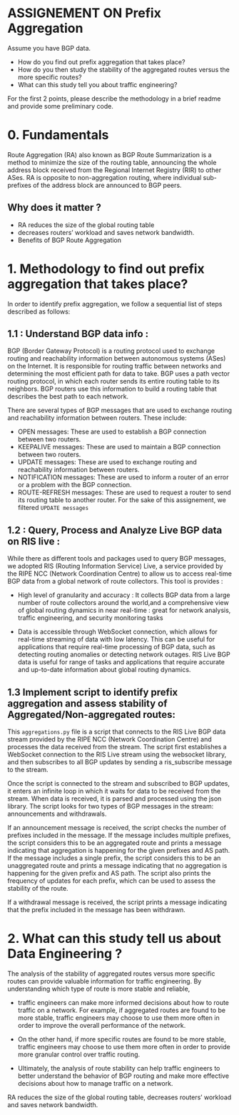 # ASSIGNEMENT ON Prefix Aggregation
Assume you have BGP data.
- How do you find out prefix aggregation that takes place?
- How do you then study the stability of the aggregated routes versus the more specific routes?
- What can this study tell you about traffic engineering?

For the first 2 points, please describe the methodology in a brief readme and provide some preliminary code.

# 0. Fundamentals
Route Aggregation (RA) also known as BGP Route Summarization is a method to minimize the size of the routing table, announcing the whole address block received from the Regional Internet Registry (RIR) to other ASes. RA is opposite to non-aggregation routing, where individual sub-prefixes of the address block are announced to BGP peers.

## Why does it matter ?
 - RA reduces the size of the global routing table
  - decreases routers’ workload and saves network bandwidth.
 - Benefits of BGP Route Aggregation

# 1. Methodology to find out prefix aggregation that takes place?

In order to identify prefix aggregation, we follow a sequential list of steps described as follows:
## 1.1 : Understand BGP data info :
BGP (Border Gateway Protocol) is a routing protocol used to exchange routing and reachability information between autonomous systems (ASes) on the Internet. It is responsible for routing traffic between networks and determining the most efficient path for data to take. BGP uses a path vector routing protocol, in which each router sends its entire routing table to its neighbors. BGP routers use this information to build a routing table that describes the best path to each network.

There are several types of BGP messages that are used to exchange routing and reachability information between routers. These include:

- OPEN messages: These are used to establish a BGP connection between two routers.
- KEEPALIVE messages: These are used to maintain a BGP connection between two routers.
- UPDATE messages: These are used to exchange routing and reachability information between routers.
- NOTIFICATION messages: These are used to inform a router of an error or a problem with the BGP connection.
- ROUTE-REFRESH messages: These are used to request a router to send its routing table to another router.
For the sake of this assignement, we filtered `UPDATE messages` 

## 1.2 : Query, Process and Analyze Live BGP data on RIS live :
While there as different tools and packages used to query BGP messages, we adopted RIS (Routing Information Service) Live, a service provided by the RIPE NCC (Network Coordination Centre) to allow us to access real-time BGP data from a global network of route collectors. 
This tool is provides :
- High level of granularity and accuracy : It collects BGP data from a large number of route collectors around the world,and a comprehensive view of global routing dynamics in near real-time : great for network analysis, traffic engineering, and security monitoring tasks

- Data is accessible through WebSocket connection, which allows for real-time streaming of data with low latency. This can be useful for applications that require real-time processing of BGP data, such as detecting routing anomalies or detecting network outages.
RIS Live BGP data is useful for range of tasks and applications that require accurate and up-to-date information about global routing dynamics.


## 1.3 Implement script to identify prefix aggregation and assess stability of Aggregated/Non-aggregated routes:
This `aggregations.py` file is a script that connects to the RIS Live BGP data stream provided by the RIPE NCC (Network Coordination Centre) and processes the data received from the stream. The script first establishes a WebSocket connection to the RIS Live stream using the websocket library, and then subscribes to all BGP updates by sending a ris_subscribe message to the stream.

Once the script is connected to the stream and subscribed to BGP updates, it enters an infinite loop in which it waits for data to be received from the stream. When data is received, it is parsed and processed using the json library. The script looks for two types of BGP messages in the stream: announcements and withdrawals.

If an announcement message is received, the script checks the number of prefixes included in the message. If the message includes multiple prefixes, the script considers this to be an aggregated route and prints a message indicating that aggregation is happening for the given prefixes and AS path. If the message includes a single prefix, the script considers this to be an unaggregated route and prints a message indicating that no aggregation is happening for the given prefix and AS path. The script also prints the frequency of updates for each prefix, which can be used to assess the stability of the route.

If a withdrawal message is received, the script prints a message indicating that the prefix included in the message has been withdrawn.



# 2. What can this study tell us about Data Engineering ?

The analysis of the stability of aggregated routes versus more specific routes can provide valuable information for traffic engineering. 
By understanding which type of route is more stable and reliable,

-  traffic engineers can make more informed decisions about how to route traffic on a network. For example, if aggregated routes are found to be more stable, traffic engineers may choose to use them more often in order to improve the overall performance of the network. 

- On the other hand, if more specific routes are found to be more stable, traffic engineers may choose to use them more often in order to provide more granular control over traffic routing. 

- Ultimately, the analysis of route stability can help traffic engineers to better understand the behavior of BGP routing and make more effective decisions about how to manage traffic on a network.

RA reduces the size of the global routing table, decreases routers’ workload and saves network bandwidth.
